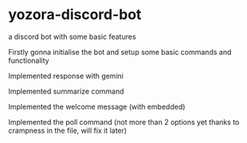 # yozora-discord-bot
a discord bot with some basic features

Firstly gonna initialise the bot and setup some basic commands and functionality

Implemented response with gemini

Implemented summarize command

Implemented the welcome message (with embedded)

Implemented the poll command (not more than 2 options yet thanks to crampness in the file, will fix it later)

